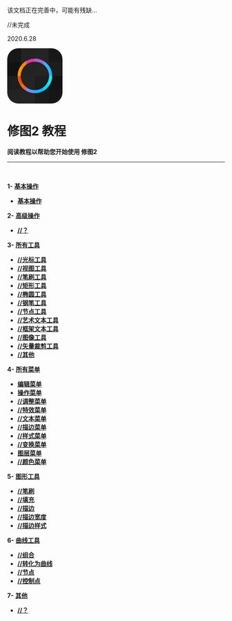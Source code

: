 该文档正在完善中，可能有残缺...

//未完成

2020.6.28


![Image](Assets/logo.png)
# **修图2 教程**
**阅读教程以帮助您开始使用 修图2**


---
<br/>

**1-** [**基本操作**](#基本操作)
   - [**基本操作**](zh-CN/BasicAction.md)


**2-** [**高级操作**](#高级操作)
   - [**//？**](#？)


**3-** [**所有工具**](#所有工具)
   - [**//光标工具**](#光标工具) 
   - [**//视图工具**](#视图工具)
   - [**//笔刷工具**](#笔刷工具)
   - [**//矩形工具**](#矩形工具)
   - [**//椭圆工具**](#椭圆工具)
   - [**//钢笔工具**](#钢笔工具)
   - [**//节点工具**](#节点工具)
   - [**//艺术文本工具**](#艺术文本工具)
   - [**//框架文本工具**](#框架文本工具)
   - [**//图像工具**](#图像工具)
   - [**//矢量裁剪工具**](#矢量裁剪工具)
   - [**//其他**](#其他)


**4-** [**所有菜单**](#所有菜单)
   - [**编辑菜单**](zh-CN/AllMenus_EditMenu-md)
   - [**操作菜单**](zh-CN/AllMenus_OperateMenu-md)
   - [**//调整菜单**](#调整菜单)
   - [**//特效菜单**](#特效菜单)
   - [**//文本菜单**](#文本菜单)
   - [**//描边菜单**](#描边菜单)
   - [**//样式菜单**](#样式菜单)
   - [**//变换菜单**](#变换菜单)
   - [**图层菜单**](zh-CN/AllMenus_LayerMenu-md)
   - [**//颜色菜单**](#颜色菜单)


**5-** [**图形工具**](#图形工具)
   - [**//笔刷**](#笔刷)
   - [**//填充**](#填充)
   - [**//描边**](#描边)
   - [**//描边宽度**](#描边宽度)
   - [**//描边样式**](#描边样式)


**6-** [**曲线工具**](#曲线工具)
  - [**//组合**](#组合)
  - [**//转化为曲线**](#转化为曲线)
  - [**//节点**](#节点)
  - [**//控制点**](#控制点)


**7-** [**其他**](#其他)
  - [**//？**](#？)